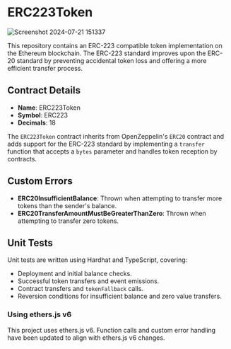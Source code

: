 # ERC223Token

![Screenshot 2024-07-21 151337](https://github.com/user-attachments/assets/142fcbc4-0341-4082-86c0-fa8794ef27d5)

This repository contains an ERC-223 compatible token implementation on the Ethereum blockchain. The ERC-223 standard improves upon the ERC-20 standard by preventing accidental token loss and offering a more efficient transfer process.

## Contract Details

- **Name**: ERC223Token
- **Symbol**: ERC223
- **Decimals**: 18

The `ERC223Token` contract inherits from OpenZeppelin's `ERC20` contract and adds support for the ERC-223 standard by implementing a `transfer` function that accepts a `bytes` parameter and handles token reception by contracts.

## Custom Errors

- **ERC20InsufficientBalance**: Thrown when attempting to transfer more tokens than the sender's balance.
- **ERC20TransferAmountMustBeGreaterThanZero**: Thrown when attempting to transfer zero tokens.

## Unit Tests

Unit tests are written using Hardhat and TypeScript, covering:

- Deployment and initial balance checks.
- Successful token transfers and event emissions.
- Contract transfers and `tokenFallback` calls.
- Reversion conditions for insufficient balance and zero value transfers.

### Using ethers.js v6

This project uses ethers.js v6. Function calls and custom error handling have been updated to align with ethers.js v6 changes.
